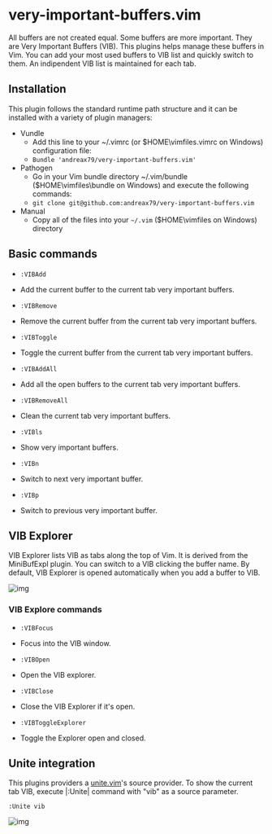 very-important-buffers.vim
==========================

All buffers are not created equal. Some buffers are more important. They are Very Important Buffers (VIB).
This plugins helps manage these buffers in Vim. You can add your most used buffers to VIB list and quickly switch to them. An indipendent VIB list is maintained for each tab.

## Installation
This plugin follows the standard runtime path structure and it can be installed with a variety of plugin managers:

* Vundle
  * Add this line to your ~/.vimrc (or $HOME\vimfiles\.vimrc on Windows) configuration file:
  * `Bundle 'andreax79/very-important-buffers.vim'`
* Pathogen
  * Go in your Vim bundle directory ~/.vim/bundle ($HOME\vimfiles\bundle on Windows) and execute the following commands:
  * `git clone git@github.com:andreax79/very-important-buffers.vim`
* Manual
  * Copy all of the files into your `~/.vim` ($HOME\vimfiles on Windows) directory

## Basic commands
* `:VIBAdd`
 * Add the current buffer to the current tab very important buffers.

* `:VIBRemove`
 * Remove the current buffer from the current tab very important buffers.

* `:VIBToggle`
 * Toggle the current buffer from the current tab very important buffers.

* `:VIBAddAll`
 * Add all the open buffers to the current tab very important buffers.

* `:VIBRemoveAll`
 * Clean the current tab very important buffers.

* `:VIBls`
 * Show very important buffers.

* `:VIBn`
 * Switch to next very important buffer.

* `:VIBp`
 * Switch to previous very important buffer.

## VIB Explorer

VIB Explorer lists VIB as tabs along the top of Vim. It is derived from the MiniBufExpl plugin. You can switch to a VIB clicking the buffer name. By default, VIB Explorer is opened automatically when you add a buffer to VIB. 

![img](http://s23.postimg.org/kmls991zf/vib.png)

### VIB Explore commands
* `:VIBFocus`
 * Focus into the VIB window.

* `:VIBOpen`
 * Open the VIB explorer.

* `:VIBClose`
 * Close the VIB Explorer if it's open.

* `:VIBToggleExplorer`
 * Toggle the Explorer open and closed.

## Unite integration

This plugins providers a [unite.vim](https://github.com/Shougo/unite.vim)'s source provider.
To show the current tab VIB, execute |:Unite| command with
"vib" as a source parameter.

    :Unite vib

![img](http://s18.postimg.org/6sozevdk9/vib2.png)



